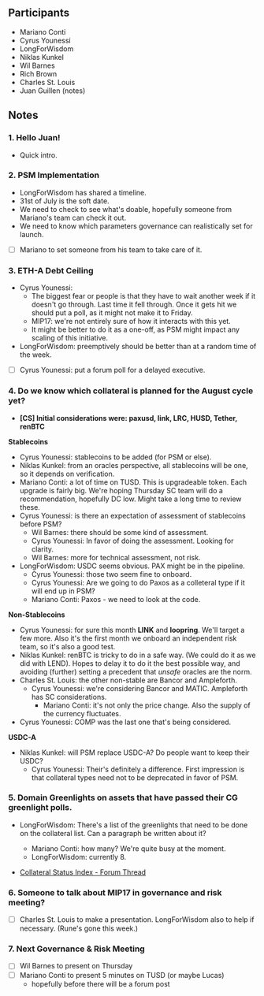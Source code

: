 ## Participants

- Mariano Conti
- Cyrus Younessi
- LongForWisdom
- Niklas Kunkel
- Wil Barnes
- Rich Brown
- Charles St. Louis
- Juan Guillen (notes)

## Notes

### 1. **Hello Juan!**

- Quick intro.

### 2. **PSM Implementation**

- LongForWisdom has shared a timeline.
- 31st of July is the soft date.
- We need to check to see what's doable, hopefully someone from Mariano's team can check it out.
- We need to know which parameters governance can realistically set for launch.
- [ ]  Mariano to set someone from his team to take care of it.

### 3. **ETH-A Debt Ceiling**

- Cyrus Younessi:
    - The biggest fear or people is that they have to wait another week if it doesn't go through. Last time it fell through. Once it gets hit we should put a poll, as it might not make it to Friday.
    - MIP17: we're not entirely sure of how it interacts with this yet.
    - It might be better to do it as a one-off, as PSM might impact any scaling of this initiative.
- LongForWisdom: preemptively should be better than at a random time of the week.
- [ ]  Cyrus Younessi: put a forum poll for a delayed executive.

### 4. **Do we know which collateral is planned for the August cycle yet?**

- **[CS] Initial considerations were: paxusd, link, LRC, HUSD, Tether, renBTC**

**Stablecoins**

- Cyrus Younessi: stablecoins to be added (for PSM or else).
- Niklas Kunkel: from an oracles perspective, all stablecoins will be one, so it depends on verification.
- Mariano Conti: a lot of time on TUSD. This is upgradeable token. Each upgrade is fairly big. We're hoping Thursday SC team will do a recommendation, hopefully DC low. Might take a long time to review these.
- Cyrus Younessi: is there an expectation of assessment of stablecoins before PSM?
    - Wil Barnes: there should be some kind of assessment.
    - Cyrus Younessi: In favor of doing the assessment. Looking for clarity.
    - Wil Barnes: more for technical assessment, not risk.
- LongForWisdom: USDC seems obvious. PAX might be in the pipeline.
    - Cyrus Younessi: those two seem fine to onboard.
    - Cyrus Younessi: Are we going to do Paxos as a colleteral type if it will end up in PSM?
    - Mariano Conti: Paxos - we need to look at the code.

**Non-Stablecoins**

- Cyrus Younessi: for sure this month **LINK** and **loopring**. We'll target a few more. Also it's the first month we onboard an independent risk team, so it's also a good test.
- Niklas Kunkel: renBTC is tricky to do in a safe way. (We could do it as we did with LEND). Hopes to delay it to do it the best possible way, and avoiding (further) setting a precedent that *unsafe* oracles are the norm.
- Charles St. Louis: the other non-stable are Bancor and Ampleforth.
    - Cyrus Younessi: we're considering Bancor and MATIC. Ampleforth has SC considerations.
        - Mariano Conti: it's not only the price change. Also the supply of the currency fluctuates.
- Cyrus Younessi: COMP was the last one that's being considered.

**USDC-A**

- Niklas Kunkel: will PSM replace USDC-A? Do people want to keep their USDC?
    - Cyrus Younessi: Their's definitely a difference. First impression is that collateral types need not to be deprecated in favor of PSM.

### 5. **Domain Greenlights on assets that have passed their CG greenlight polls.**

- LongForWisdom: There's a list of the greenlights that need to be done on the collateral list. Can a paragraph be written about it?
    - Mariano Conti: how many? We're quite busy at the moment.
    - LongForWisdom: currently 8.

- [Collateral Status Index - Forum Thread](https://forum.makerdao.com/t/collateral-status-index/2231)

### 6. **Someone to talk about MIP17 in governance and risk meeting?**

- [ ]  Charles St. Louis to make a presentation. LongForWisdom also to help if necessary. (Rune's gone this week.)

### 7. Next Governance & Risk Meeting

- [ ]  Wil Barnes to present on Thursday
- [ ]  Mariano Conti to present 5 minutes on TUSD (or maybe Lucas)
    - hopefully before there will be a forum post
